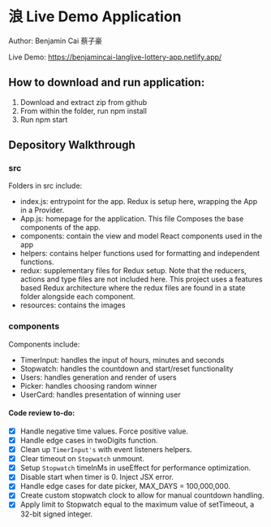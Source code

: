 # 浪 Live Demo Application

Author: Benjamin Cai 蔡子豪

Live Demo: https://benjamincai-langlive-lottery-app.netlify.app/

## How to download and run application:

1. Download and extract zip from github
2. From within the folder, run npm install
3. Run npm start

## Depository Walkthrough

### src

Folders in src include:

- index.js: entrypoint for the app. Redux is setup here, wrapping the App in a Provider.
- App.js: homepage for the application. This file Composes the base components of the app.
- components: contain the view and model React components used in the app
- helpers: contains helper functions used for formatting and independent functions.
- redux: supplementary files for Redux setup. Note that the reducers, actions and type files are not included here. This project uses a features based Redux architecture where the redux files are found in a state folder alongside each component.
- resources: contains the images

### components

Components include:

- TimerInput: handles the input of hours, minutes and seconds
- Stopwatch: handles the countdown and start/reset functionality
- Users: handles generation and render of users
- Picker: handles choosing random winner
- UserCard: handles presentation of winning user

#### Code review to-do:

- [x] Handle negative time values. Force positive value.
- [x] Handle edge cases in twoDigits function.
- [x] Clean up `TimerInput's` with event listeners helpers.
- [x] Clear timeout on `Stopwatch` unmount.
- [x] Setup `Stopwatch` timeInMs in useEffect for performance optimization.
- [x] Disable start when timer is 0. Inject JSX error.
- [x] Handle edge cases for date picker, MAX_DAYS = 100,000,000.
- [x] Create custom stopwatch clock to allow for manual countdown handling.
- [x] Apply limit to Stopwatch equal to the maximum value of setTimeout, a 32-bit signed integer.
